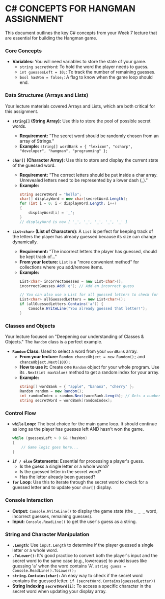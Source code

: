 # C# CONCEPTS FOR HANGMAN ASSIGNMENT

This document outlines the key C# concepts from your Week 7 lecture that are essential for building the Hangman game.

### **Core Concepts**
*   **Variables:** You will need variables to store the state of your game.
    *   `string secretWord`: To hold the word the player needs to guess.
    *   `int guessesLeft = 10;`: To track the number of remaining guesses.
    *   `bool hasWon = false;`: A flag to know when the game loop should end.

### **Data Structures (Arrays and Lists)**
Your lecture materials covered Arrays and Lists, which are both critical for this assignment.

*   **`string[]` (String Array):** Use this to store the pool of possible secret words.
    *   **Requirement:** "The secret word should be randomly chosen from an array of Strings."
    *   **Example:** `string[] wordBank = { "lexicon", "csharp", "developer", "hangman", "programming" };`

*   **`char[]` (Character Array):** Use this to store and display the current state of the guessed word.
    *   **Requirement:** "The correct letters should be put inside a char array. Unrevealed letters need to be represented by a lower dash (_)."
    *   **Example:**
        ```csharp
        string secretWord = "hello";
        char[] displayWord = new char[secretWord.Length];
        for (int i = 0; i < displayWord.Length; i++)
        {
            displayWord[i] = '_';
        }
        // displayWord is now [ '_', '_', '_', '_', '_' ]
        ```

*   **`List<char>` (List of Characters):** A `List` is perfect for keeping track of the letters the player has already guessed because its size can change dynamically.
    *   **Requirement:** "The incorrect letters the player has guessed, should be kept track of..."
    *   **From your lecture:** `List` is a "more convenient method" for collections where you add/remove items.
    *   **Example:**
        ```csharp
        List<char> incorrectGuesses = new List<char>();
        incorrectGuesses.Add('q'); // Add an incorrect guess
        
        // You can also use a List for all guessed letters to check for duplicates
        List<char> allGuessedLetters = new List<char>();
        if (allGuessedLetters.Contains('a')) {
            Console.WriteLine("You already guessed that letter!");
        }
        ```

### **Classes and Objects**
Your lecture focused on "Deepening our understanding of Classes & Objects." The `Random` class is a perfect example.

*   **`Random` Class:** Used to select a word from your `wordBank` array.
    *   **From your lecture:** `Random chanceObject = new Random();` and `chanceObject.Next(100);`
    *   **How to use it:** Create one `Random` object for your whole program. Use its `.Next(int maxValue)` method to get a random index for your array.
    *   **Example:**
        ```csharp
        string[] wordBank = { "apple", "banana", "cherry" };
        Random random = new Random();
        int randomIndex = random.Next(wordBank.Length); // Gets a number between 0 and 2
        string secretWord = wordBank[randomIndex];
        ```

### **Control Flow**
*   **`while` Loop:** The best choice for the main game loop. It should continue as long as the player has guesses left AND hasn't won the game.
    ```csharp
    while (guessesLeft > 0 && !hasWon)
    {
        // Game logic goes here...
    }
    ```
*   **`if / else` Statements:** Essential for processing a player's guess.
    *   Is the guess a single letter or a whole word?
    *   Is the guessed letter in the secret word?
    *   Has the letter already been guessed?
*   **`for` Loop:** Use this to iterate through the secret word to check for a guessed letter and to update your `char[]` display.

### **Console Interaction**
*   **Output:** `Console.WriteLine()` to display the game state (the `_ _ _` word, incorrect guesses, remaining guesses).
*   **Input:** `Console.ReadLine()` to get the user's guess as a string.

### **String and Character Manipulation**
*   **`.Length`:** Use `input.Length` to determine if the player guessed a single letter or a whole word.
*   **`.ToLower()`:** It's good practice to convert both the player's input and the secret word to the same case (e.g., lowercase) to avoid issues like guessing 'a' when the word contains 'A'. `string guess = Console.ReadLine().ToLower();`
*   **`string.Contains(char)`:** An easy way to check if the secret word contains the guessed letter. `if (secretWord.Contains(guessedLetter))`
*   **String Indexing `secretWord[i]`:** To access a specific character in the secret word when updating your display array.